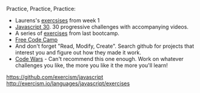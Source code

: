 Practice, Practice, Practice:    
   * Laurens's [exercsises](https://github.com/Turfie/Elium-exercises) from week 1  
   * [Javascript 30](https://javascript30.com).  30 progressive challenges with accompanying videos.  
   * A series of [exercises](https://github.com/colevandersWands/weekOneTwoExes) from last bootcamp.  
   * [Free Code Camp](https://www.freecodecamp.com/challenges/initializing-variables-with-the-assignment-operator)  
   * And don't forget "Read, Modify, Create". Search github for projects that interest you and figure out how they made it work.   
   * [Code Wars](https://www.codewars.com/users/sign_in) - Can't recommend this one enough.  Work on whatever challenges you like, the more you like it the more you'll learn!  

https://github.com/exercism/javascript
http://exercism.io/languages/javascript/exercises
